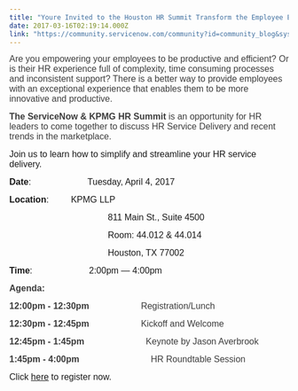 ```yaml
---
title: "Youre Invited to the Houston HR Summit Transform the Employee Experience"
date: 2017-03-16T02:19:14.000Z
link: "https://community.servicenow.com/community?id=community_blog&sys_id=d2dde6e9dbd0dbc01dcaf3231f9619d6"
---
```

<p><span style="font-size: 12.0pt; font-family: Arial; color: #3d3d3d;">Are you empowering your employees to be productive and efficient? Or is their HR experience full of complexity, time consuming processes and inconsistent support? There is a better way to provide employees with an exceptional experience that enables them to be more innovative and productive.</span></p><p></p><p><strong style="color: #3d3d3d; font-size: 12.0pt; font-family: Arial;">The ServiceNow &amp; KPMG HR Summit</strong><span style="font-size: 12.0pt; font-family: Arial; color: #3d3d3d;"> is an opportunity for HR leaders to come together to discuss HR Service Delivery and recent trends in the marketplace.</span></p><p></p><p><span style="font-size: 12.0pt; font-family: Arial;">Join us to learn how to simplify and streamline your HR service delivery.</span></p><p></p><p><strong style="font-size: 12.0pt; font-family: Arial;">Date</strong><span style="font-size: 12.0pt; font-family: Arial;">:                       Tuesday, April 4, 2017</span></p><p><strong style="font-size: 12.0pt; font-family: Arial;">Location</strong><span style="font-size: 12.0pt; font-family: Arial;">:         KPMG LLP</span></p><p><span style="font-size: 12.0pt; font-family: Arial;">                                         811 Main St., Suite 4500</span></p><p><span style="font-size: 12.0pt; font-family: Arial;">                                         Room: 44.012 &amp; 44.014</span></p><p><span style="font-size: 12.0pt; font-family: Arial;">                                         Houston, TX 77002</span></p><p><strong style="font-size: 12.0pt; font-family: Arial;">Time</strong><span style="font-size: 12.0pt; font-family: Arial;">:                       2:00pm — 4:00pm</span></p><p></p><p><strong style="color: #3d3d3d; font-size: 12.0pt; font-family: Arial;">Agenda:</strong> </p><p><strong style="color: #3d3d3d; font-size: 12.0pt; font-family: Arial;">12:00pm - 12:30pm</strong><span style="font-size: 12.0pt; font-family: Arial; color: #3d3d3d;">                     Registration/Lunch</span></p><p><strong style="color: #3d3d3d; font-size: 12.0pt; font-family: Arial;">12:30pm - 12:45pm</strong><span style="font-size: 12.0pt; font-family: Arial; color: #3d3d3d;">                     Kickoff and Welcome</span></p><p><strong style="color: #3d3d3d; font-size: 12.0pt; font-family: Arial;">12:45pm - 1:45pm</strong><span style="font-size: 12.0pt; font-family: Arial; color: #3d3d3d;">                         Keynote by Jason Averbrook</span></p><p><strong style="color: #3d3d3d; font-size: 12.0pt; font-family: Arial;">1:45pm - 4:00pm</strong><span style="font-size: 12.0pt; font-family: Arial; color: #3d3d3d;">                             HR Roundtable Session</span></p><p></p><p><span style="font-size: 12.0pt; font-family: Arial;">Click <span style="text-decoration: underline;"><a title="fo.servicenow.com/LP=7379?elqTrackId=33e1ebabfed64e49a2c8572bf7e4363d&elq=00000000000000000000000000000000&elqaid=18727&elqat=1&elqCampaignId=8164" href="http://info.servicenow.com/LP=7379?elqTrackId=33e1ebabfed64e49a2c8572bf7e4363d&amp;elq=00000000000000000000000000000000&amp;elqaid=18727&amp;elqat=1&amp;elqCampaignId=8164">here</a></span> to register now.</span></p>